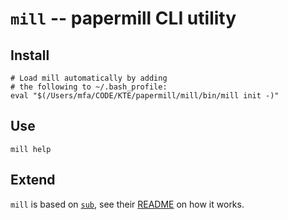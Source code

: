 # `mill` -- papermill CLI utility

## Install

    # Load mill automatically by adding
    # the following to ~/.bash_profile:
    eval "$(/Users/mfa/CODE/KTE/papermill/mill/bin/mill init -)"

## Use

    mill help
    
## Extend

`mill` is based on [`sub`](https://github.com/37signals/sub), see their [README](https://github.com/37signals/sub/blob/master/README.md) on how it works.